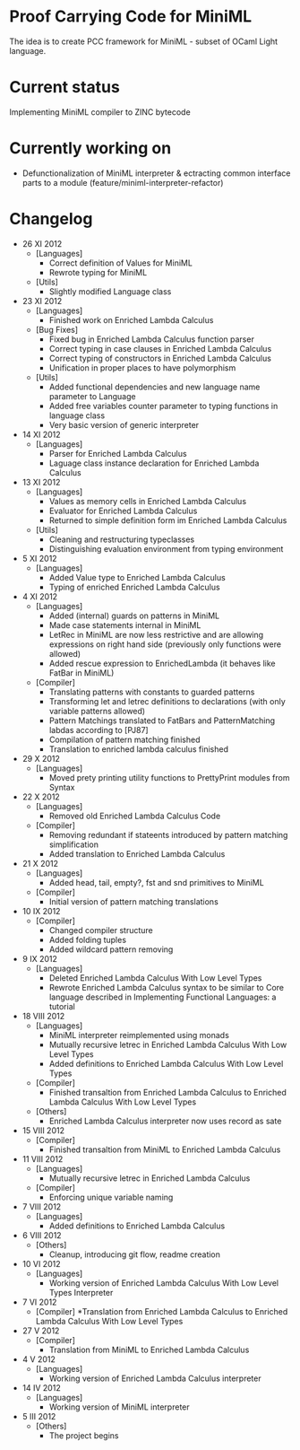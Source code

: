 Proof Carrying Code for MiniML
==============================
The idea is to create PCC framework for MiniML - subset of OCaml Light language.

Current status
==============
Implementing MiniML compiler to ZINC bytecode

Currently working on
====================
* Defunctionalization of MiniML interpreter & ectracting common interface parts to a module (feature/miniml-interpreter-refactor)

Changelog
=========
* 26 XI 2012
    * [Languages]
        * Correct definition of Values for MiniML
        * Rewrote typing for MiniML
    * [Utils]
        * Slightly modified Language class
* 23 XI 2012
    * [Languages]
        * Finished work on Enriched Lambda Calculus
    * [Bug Fixes]
        * Fixed bug in Enriched Lambda Calculus function parser
        * Correct typing in case clauses in Enriched Lambda Calculus
        * Correct typing of constructors in Enriched Lambda Calculus
        * Unification in proper places to have polymorphism
    * [Utils]
        * Added functional dependencies and new language name parameter to Language
        * Added free variables counter parameter to typing functions in language class
        * Very basic version of generic interpreter
* 14 XI 2012
    * [Languages]
        * Parser for Enriched Lambda Calculus
        * Laguage class instance declaration for Enriched Lambda Calculus
* 13 XI 2012
    * [Languages]
        * Values as memory cells in Enriched Lambda Calculus
        * Evaluator for Enriched Lambda Calculus
        * Returned to simple definition form im Enriched Lambda Calculus
    * [Utils]
        * Cleaning and restructuring typeclasses
        * Distinguishing evaluation environment from typing environment
* 5 XI 2012
    * [Languages]
        * Added Value type to Enriched Lambda Calculus
        * Typing of enriched Enriched Lambda Calculus
* 4 XI 2012
    * [Languages]
        * Added (internal) guards on patterns in MiniML
        * Made case statements internal in MiniML
        * LetRec in MiniML are now less restrictive and are allowing expressions on right hand side (previously only functions were allowed)
        * Added rescue expression to EnrichedLambda
          (it behaves like FatBar in MiniML)
    * [Compiler]
        * Translating patterns with constants to guarded patterns
        * Transforming let and letrec definitions to declarations
          (with only variable patterns allowed)
        * Pattern Matchings translated to FatBars and PatternMatching labdas according to [PJ87]
        * Compilation of pattern matching finished
        * Translation to enriched lambda calculus finished
* 29 X 2012
    * [Languages]
        * Moved prety printing utility functions to PrettyPrint modules from Syntax
* 22 X 2012
    * [Languages]
        * Removed old Enriched Lambda Calculus Code
    * [Compiler]
        * Removing redundant if stateents introduced by pattern matching simplification
        * Added translation to Enriched Lambda Calculus
* 21 X 2012
    * [Languages]
        * Added head, tail, empty?, fst and snd primitives to MiniML
    * [Compiler]
        * Initial version of pattern matching translations
* 10 IX 2012
    * [Compiler]
        * Changed compiler structure
        * Added folding tuples
        * Added wildcard pattern removing
* 9 IX 2012
    * [Languages]
        * Deleted Enriched Lambda Calculus With Low Level Types
        * Rewrote Enriched Lambda Calculus syntax to be similar to Core language described in Implementing Functional Languages: a tutorial
* 18 VIII 2012
    * [Languages]
        * MiniML interpreter reimplemented using monads
        * Mutually recursive letrec in Enriched Lambda Calculus With Low Level Types
        * Added definitions to Enriched Lambda Calculus With Low Level Types
    * [Compiler]
        * Finished transaltion from Enriched Lambda Calculus to Enriched Lambda Calculus With Low Level Types
    * [Others]
        * Enriched Lambda Calculus interpreter now uses record as sate
* 15 VIII 2012
    * [Compiler]
        * Finished transaltion from MiniML to Enriched Lambda Calculus
* 11 VIII 2012
    * [Languages]
        * Mutually recursive letrec in Enriched Lambda Calculus
    * [Compiler]
        * Enforcing unique variable naming
*  7 VIII 2012
    * [Languages]
        * Added definitions to Enriched Lambda Calculus
*  6 VIII 2012
    * [Others]
        * Cleanup, introducing git flow, readme creation
* 10   VI 2012
    * [Languages]
        * Working version of Enriched Lambda Calculus With Low Level Types Interpreter
*  7   VI 2012
    * [Compiler]
        *Translation from Enriched Lambda Calculus to Enriched Lambda Calculus With Low Level Types
* 27    V 2012
    * [Compiler]
        * Translation from MiniML to Enriched Lambda Calculus
*  4    V 2012
    * [Languages]
        * Working version of Enriched Lambda Calculus interpreter
* 14   IV 2012
    * [Languages]
        * Working version of MiniML interpreter
*  5  III 2012
    * [Others]
        * The project begins
